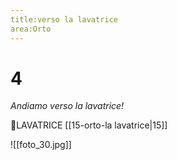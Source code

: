 ```yaml
---
title:verso la lavatrice
area:Orto
---
```

# 4
_Andiamo verso la lavatrice!_

👣LAVATRICE [[15-orto-la lavatrice|15]]

![[foto_30.jpg]]